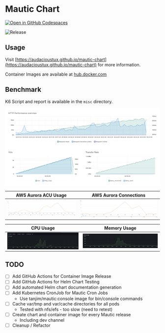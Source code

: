 # Mautic Chart

[![Open in GitHub Codespaces](https://github.com/codespaces/badge.svg)](https://github.com/codespaces/new/?repo=audacioustux%2Fdevcontainers&ref=master)  

![Release](https://github.com/audacioustux/mautic-chart/actions/workflows/release.yml/badge.svg)

## Usage

Visit [https://audacioustux.github.io/mautic-chart](https://audacioustux.github.io/mautic-chart) for more information.

Container Images are available at [hub.docker.com](https://hub.docker.com/repository/docker/tanjim/mautic/general)

## Benchmark

K6 Script and report is available in the `misc` directory.

![Mautic Load Test](misc/mautic-lt-ramp.png)

AWS Aurora ACU Usage | AWS Aurora Connections
:-------------------------:|:-------------------------:
![AWS Aurora ACU Usage](misc/mautic-lt-ramp-acu.png) | ![AWS Aurora Connections](misc/mautic-lt-ramp-conn.png)

CPU Usage             |  Memory Usage 
:-------------------------:|:-------------------------:
![CPU Usage](misc/mautic-lt-ramp-cpu.png) | ![Memory Usage](misc/mautic-lt-ramp-mem.png)

## TODO

- [ ] Add GitHub Actions for Container Image Release
- [ ] Add GitHub Actions for Helm Chart Testing
- [ ] Add automated Helm chart documentation generation
- [ ] Add Kubernetes CronJob for Mautic Cron Jobs
    - Use tanjim/mautic:console image for bin/console commands
- [ ] Cache var/tmp and var/cache directories for all pods
    - Tested with nfs/efs - too slow (need to retest)
- [ ] Create chart and container image for every Mautic release
    - Including dev channel
- [ ] Cleanup / Refactor